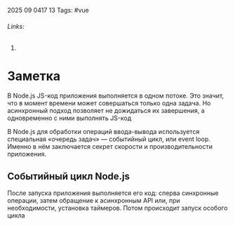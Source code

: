 2025 09 0417 13
Tags: #vue 
###### Links: 
1) 
# Заметка
В Node.js JS-код приложения выполняется в одном потоке. Это значит, что в момент времени может совершаться только одна задача. Но асинхронный подход позволяет не дожидаться их завершения, а одновременно с ними выполнять JS-код

В Node.js для обработки операций ввода-вывода используется специальная «очередь задач» — событийный цикл, или event loop. Именно в нём заключается секрет скорости и производительности приложения.

## Событийный цикл Node.js
После запуска приложения выполняется его код: сперва синхронные операции, затем обращение к асинхронным API или, при необходимости, установка таймеров.
Потом происходит запуск особого цикла 